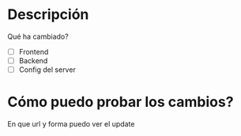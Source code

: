 # Descripción
Qué ha cambiado?
- [ ] Frontend
- [ ] Backend
- [ ] Config del server
# Cómo puedo probar los cambios?
En que url y forma puedo ver el update
